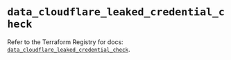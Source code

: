 # `data_cloudflare_leaked_credential_check`

Refer to the Terraform Registry for docs: [`data_cloudflare_leaked_credential_check`](https://registry.terraform.io/providers/cloudflare/cloudflare/5.6.0/docs/data-sources/leaked_credential_check).
